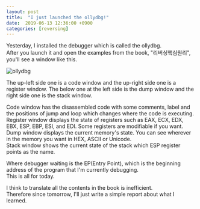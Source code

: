 ```yaml
---
layout: post
title:  "I just launched the ollydbg!"
date:  2019-06-13 12:36:00 +0900
categories: [reversing]
---
```

Yesterday, I installed the debugger which is called the ollydbg.  
After you launch it and open the examples from the book, "리버싱핵심원리", you'll see a window like this.

![ollydbg](https://raw.githubusercontent.com/kim-yeon-gyu-exlock/kim-yeon-gyu-exlock.github.io/master/assets/pictures/ollydbg.png)

The up-left side one is a code window and the up-right side one is a register window.
The below one at the left side is the dump window and the right side one is the stack window.


Code window has the disassembled code with some comments, label and the positions of jump and loop which changes where the code is executing.  
Register window displays the state of registers such as EAX, ECX, EDX, EBX, ESP, EBP, ESI, and EDI. Some registers are modifiable if you want.  
Dump window displays the current memory's state. You can see wherever in the memory you want in HEX, ASCII or Unicode.  
Stack window shows the current state of the stack which ESP register points as the name.

Where debugger waiting is the EP(Entry Point), which is the beginning address of the program that I'm currently debugging.  
This is all for today.  


I think to translate all the contents in the book is inefficient.  
Therefore since tomorrow, I'll just write a simple report about what  I learned.
